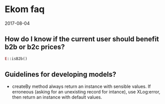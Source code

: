 Ekom faq
===============
2017-08-04




How do I know if the current user should benefit b2b or b2c prices?
---------------------
```php
E::isB2b()
```



Guidelines for developing models?
---------------------
- createBy method always return an instance with sensible values.
If erroneous (asking for an unexisting record for intance),
use XLog:error, then return an instance with default values.

